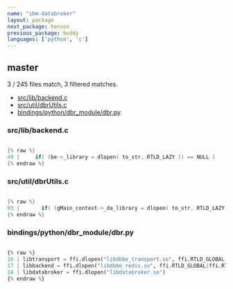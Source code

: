 ```yaml
---
name: "ibm-databroker"
layout: package
next_package: henson
previous_package: buddy
languages: ['python', 'c']
---
```

## master
3 / 245 files match, 3 filtered matches.

 - [src/lib/backend.c](#srclibbackendc)
 - [src/util/dbrUtils.c](#srcutildbrutilsc)
 - [bindings/python/dbr_module/dbr.py](#bindingspythondbr_moduledbrpy)

### src/lib/backend.c

```c

{% raw %}
49 |     if( (be->_library = dlopen( to_str, RTLD_LAZY )) == NULL )
{% endraw %}

```
### src/util/dbrUtils.c

```c

{% raw %}
93 |       if( (gMain_context->_da_library = dlopen( to_str, RTLD_LAZY )) == NULL )
{% endraw %}

```
### bindings/python/dbr_module/dbr.py

```python

{% raw %}
16 | libtransport = ffi.dlopen("libdbbe_transport.so", ffi.RTLD_GLOBAL|ffi.RTLD_NOW)
17 | libbackend = ffi.dlopen("libdbbe_redis.so", ffi.RTLD_GLOBAL|ffi.RTLD_NOW)
18 | libdatabroker = ffi.dlopen("libdatabroker.so")
{% endraw %}

```